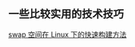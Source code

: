 ## 一些比较实用的技术技巧

[swap 空间在 Linux 下的快速构建方法](./swap%20%E7%A9%BA%E9%97%B4%E5%9C%A8%20Linux%20%E4%B8%8B%E7%9A%84%E5%BF%AB%E9%80%9F%E6%9E%84%E5%BB%BA%E6%96%B9%E6%B3%95.md)